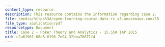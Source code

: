```yaml
---
content_type: resource
description: This resource contains the information regarding case 2.
file: /media/https%3A/open-learning-course-data-rc.s3.amazonaws.com/15-s50-poker-theory-and-analytics-january-iap-2015/c2a6190168e601967e9432bba70871f4_MIT15_S50IAP15_Case2.pdf
file_type: application/pdf
resourcetype: Document
title: Case 2 - Poker Theory and Analytics - 15.S50 IAP 2015
uid: c2a61901-68e6-0196-7e94-32bba70871f4
---
```

